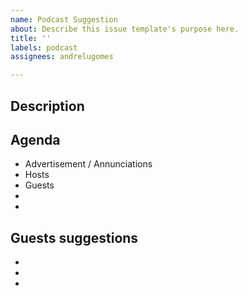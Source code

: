 ```yaml
---
name: Podcast Suggestion
about: Describe this issue template's purpose here.
title: ''
labels: podcast
assignees: andrelugomes

---
```


## Description

## Agenda

+ Advertisement / Annunciations
+ Hosts
+ Guests
+
+


## Guests suggestions

+
+
+

